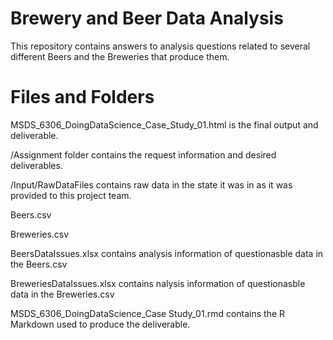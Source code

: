 # Brewery and Beer Data Analysis
This repository contains answers to analysis questions related to several different Beers and the Breweries that produce them.

# Files and Folders  

MSDS_6306_DoingDataScience_Case_Study_01.html is the final output and deliverable.    

/Assignment folder contains the request information and desired deliverables.  

/Input/RawDataFiles contains raw data in the state it was in as it was provided to this project team.  

  Beers.csv  
  
  Breweries.csv  

BeersDataIssues.xlsx contains analysis information of questionasble data in the Beers.csv  
  
BreweriesDataIssues.xlsx contains nalysis information of questionasble data in the Breweries.csv  

MSDS_6306_DoingDataScience_Case Study_01.rmd contains the R Markdown used to produce the deliverable.  

